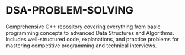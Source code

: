 # DSA-PROBLEM-SOLVING
Comprehensive C++ repository covering everything from basic programming concepts to advanced Data Structures and Algorithms. Includes well-structured code, explanations, and practice problems for mastering competitive programming and technical interviews.
